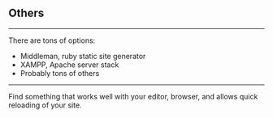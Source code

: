 ## Others

***

There are tons of options:

* Middleman, ruby static site generator
* XAMPP, Apache server stack
* Probably tons of others

***

Find something that works well with your editor, browser, and allows quick reloading of your site.
